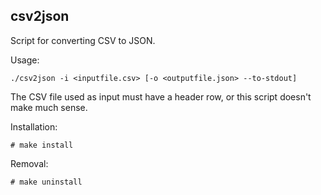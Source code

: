 ## csv2json
Script for converting CSV to JSON.

Usage:

`./csv2json -i <inputfile.csv> [-o <outputfile.json> --to-stdout]`

The CSV file used as input must have a header row, or this script doesn't make much sense.

Installation:

```
# make install
```

Removal:

```
# make uninstall
```